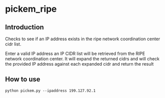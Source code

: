# pickem_ripe

## Introduction
Checks to see if an IP address exists in the ripe network coordination center cidr list.

Enter a valid IP address an IP CIDR list will be retrieved from the RIPE network coordination center. It will expand the returned cidrs and will check the provided IP address against each expanded cidr and return the result

## How to use

```
python pickem.py --ipaddress 199.127.92.1
```



